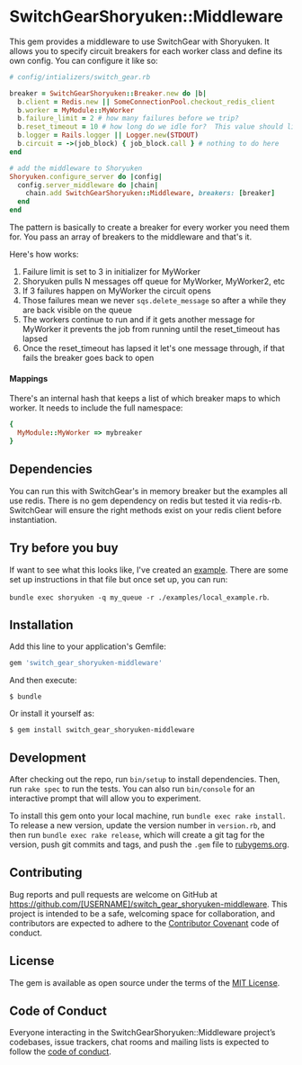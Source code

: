 # SwitchGearShoryuken::Middleware

This gem provides a middleware to use SwitchGear with Shoryuken.  It allows you to specify circuit breakers for each worker class and define its own config.  You can configure it like so:

```ruby
# config/intializers/switch_gear.rb

breaker = SwitchGearShoryuken::Breaker.new do |b|
  b.client = Redis.new || SomeConnectionPool.checkout_redis_client
  b.worker = MyModule::MyWorker
  b.failure_limit = 2 # how many failures before we trip?
  b.reset_timeout = 10 # how long do we idle for?  This value should likely NOT exceed your visibility timeout
  b.logger = Rails.logger || Logger.new(STDOUT)
  b.circuit = ->(job_block) { job_block.call } # nothing to do here
end

# add the middleware to Shoryuken
Shoryuken.configure_server do |config|
  config.server_middleware do |chain|
    chain.add SwitchGearShoryuken::Middleware, breakers: [breaker]
  end
end
```

The pattern is basically to create a breaker for every worker you need them for.  You pass an array of breakers to the middleware and that's it.  

Here's how works:

1.  Failure limit is set to 3 in initializer for MyWorker
2.  Shoryuken pulls N messages off queue for MyWorker, MyWorker2, etc
3.  If 3 failures happen on MyWorker the circuit opens
4.  Those failures mean we never `sqs.delete_message` so after a while they are back visible on the queue
5.  The workers continue to run and if it gets another message for MyWorker it prevents the job from running until the reset_timeout has lapsed
6.  Once the reset_timeout has lapsed it let's one message through, if that fails the breaker goes back to open

#### Mappings

There's an internal hash that keeps a list of which breaker maps to which worker.  It needs to include the full namespace:

```ruby
{
  MyModule::MyWorker => mybreaker
}
```


## Dependencies

You can run this with SwitchGear's in memory breaker but the examples all use redis.  There is no gem dependency on redis but tested it via redis-rb.  SwitchGear will ensure the right methods exist on your redis client before instantiation.


## Try before you buy
If want to see what this looks like, I've created an [example](examples/local_example.rb).  There are some set up instructions in that file but once set up, you can run:

 `bundle exec shoryuken -q my_queue -r ./examples/local_example.rb`.

## Installation

Add this line to your application's Gemfile:

```ruby
gem 'switch_gear_shoryuken-middleware'
```

And then execute:

    $ bundle

Or install it yourself as:

    $ gem install switch_gear_shoryuken-middleware

## Development

After checking out the repo, run `bin/setup` to install dependencies. Then, run `rake spec` to run the tests. You can also run `bin/console` for an interactive prompt that will allow you to experiment.

To install this gem onto your local machine, run `bundle exec rake install`. To release a new version, update the version number in `version.rb`, and then run `bundle exec rake release`, which will create a git tag for the version, push git commits and tags, and push the `.gem` file to [rubygems.org](https://rubygems.org).

## Contributing

Bug reports and pull requests are welcome on GitHub at https://github.com/[USERNAME]/switch_gear_shoryuken-middleware. This project is intended to be a safe, welcoming space for collaboration, and contributors are expected to adhere to the [Contributor Covenant](http://contributor-covenant.org) code of conduct.

## License

The gem is available as open source under the terms of the [MIT License](http://opensource.org/licenses/MIT).

## Code of Conduct

Everyone interacting in the SwitchGearShoryuken::Middleware project’s codebases, issue trackers, chat rooms and mailing lists is expected to follow the [code of conduct](https://github.com/[USERNAME]/switch_gear_shoryuken-middleware/blob/master/CODE_OF_CONDUCT.md).

